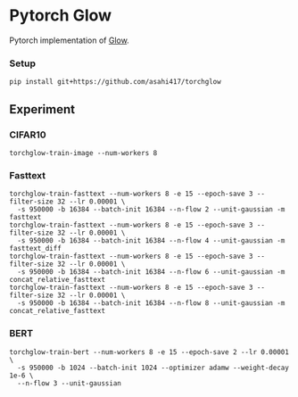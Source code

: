 # Pytorch Glow
Pytorch implementation of [Glow](https://d4mucfpksywv.cloudfront.net/research-covers/glow/paper/glow.pdf).

### Setup
```
pip install git+https://github.com/asahi417/torchglow 
```

## Experiment
### CIFAR10
```shell script
torchglow-train-image --num-workers 8
```

### Fasttext
```shell script
torchglow-train-fasttext --num-workers 8 -e 15 --epoch-save 3 --filter-size 32 --lr 0.00001 \
  -s 950000 -b 16384 --batch-init 16384 --n-flow 2 --unit-gaussian -m fasttext
torchglow-train-fasttext --num-workers 8 -e 15 --epoch-save 3 --filter-size 32 --lr 0.00001 \
  -s 950000 -b 16384 --batch-init 16384 --n-flow 4 --unit-gaussian -m fasttext_diff
torchglow-train-fasttext --num-workers 8 -e 15 --epoch-save 3 --filter-size 32 --lr 0.00001 \
  -s 950000 -b 16384 --batch-init 16384 --n-flow 6 --unit-gaussian -m concat_relative_fasttext
torchglow-train-fasttext --num-workers 8 -e 15 --epoch-save 3 --filter-size 32 --lr 0.00001 \
  -s 950000 -b 16384 --batch-init 16384 --n-flow 8 --unit-gaussian -m concat_relative_fasttext
```

### BERT
```shell script
torchglow-train-bert --num-workers 8 -e 15 --epoch-save 2 --lr 0.00001 \
  -s 950000 -b 1024 --batch-init 1024 --optimizer adamw --weight-decay 1e-6 \
  --n-flow 3 --unit-gaussian
```